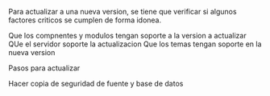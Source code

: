 Para actualizar a una nueva version, se tiene que verificar si algunos factores criticos se cumplen de forma idonea.

Que los compnentes y modulos tengan soporte a la version a actualizar
QUe el servidor soporte la actualizacion
Que los temas tengan soporte en la nueva version

Pasos para actualizar

Hacer copia de seguridad de fuente y base de datos

